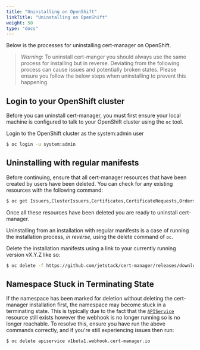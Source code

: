 ```yaml
---
title: "Uninstalling on OpenShift"
linkTitle: "Uninstalling on OpenShift"
weight: 50
type: "docs"
---
```


Below is the processes for uninstalling cert-manager on OpenShift.

> *Warning*: To uninstall cert-manger you should always use the same process for
> installing but in reverse. Deviating from the following process can cause
> issues and potentially broken states. Please ensure you follow the below steps
> when uninstalling to prevent this happening.

## Login to your OpenShift cluster

Before you can uninstall cert-manager, you must first ensure your local machine
is configured to talk to your OpenShift cluster using the `oc` tool.

Login to the OpenShift cluster as the system:admin user
```bash
$ oc login -u system:admin
```

## Uninstalling with regular manifests

Before continuing, ensure that all cert-manager resources that have been created
by users have been deleted. You can check for any existing resources with the
following command:

```bash
$ oc get Issuers,ClusterIssuers,Certificates,CertificateRequests,Orders,Challenges --all-namespaces
```

Once all these resources have been deleted you are ready to uninstall
cert-manager.

Uninstalling from an installation with regular manifests is a case of running
the installation process, *in reverse*, using the delete command of `oc`.

Delete the installation manifests using a link to your currently running version
vX.Y.Z like so:

```bash
$ oc delete -f https://github.com/jetstack/cert-manager/releases/download/vX.Y.Z/cert-manager-openshift.yaml
```

## Namespace Stuck in Terminating State

If the namespace has been marked for deletion without deleting the cert-manager
installation first, the namespace may become stuck in a terminating state. This
is typically due to the fact that the
[`APIService`](https://kubernetes.io/docs/tasks/access-kubernetes-api/setup-extension-api-server)
resource still exists however the webhook is no longer running so is no longer
reachable. To resolve this, ensure you have run the above commands correctly,
and if you're still experiencing issues then run:

```bash
$ oc delete apiservice v1beta1.webhook.cert-manager.io
```
